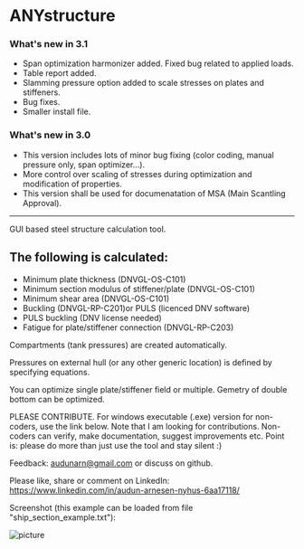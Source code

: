 # ANYstructure #
### What's new in 3.1 ###
* Span optimization harmonizer added. Fixed bug related to applied loads.
* Table report added.
* Slamming pressure option added to scale stresses on plates and stiffeners.
* Bug fixes.
* Smaller install file.
### What's new in 3.0 ###
* This version includes lots of minor bug fixing (color coding, manual pressure only, span optimizer...).
* More control over scaling of stresses during optimization and modification of properties.
* This version shall be used for documenatation of MSA (Main Scantling Approval).

------------------------------------------------------------------------

GUI based steel structure calculation tool.
 
## The following is calculated: ##
* Minimum plate thickness (DNVGL-OS-C101)
* Minimum section modulus of stiffener/plate (DNVGL-OS-C101)
* Minimum shear area (DNVGL-OS-C101)
* Buckling (DNVGL-RP-C201)or PULS (licenced DNV software)
* PULS buckling (DNV license needed)
* Fatigue for plate/stiffener connection (DNVGL-RP-C203)

Compartments (tank pressures) are created automatically.

Pressures on external hull (or any other generic location) is defined by specifying equations.

You can optimize single plate/stiffener field or multiple. Gemetry of double bottom can be optimized.

PLEASE CONTRIBUTE. 
For windows executable (.exe) version for non-coders, use the link below.
Note that I am looking for contributions. Non-coders can verify, make documentation, suggest improvements etc. Point
is: please do more than just use the tool and stay silent :)

Feedback: audunarn@gmail.com or discuss on github.

Please like, share or comment on LinkedIn: https://www.linkedin.com/in/audun-arnesen-nyhus-6aa17118/

Screenshot (this example can be loaded from file "ship_section_example.txt"):

![picture](https://docs.google.com/uc?id=1HJeT50bNJTLJbcHTfRke4iySV8zNOAl_)